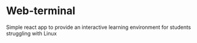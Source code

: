# Web-terminal
Simple react app to provide an interactive learning environment for students struggling with Linux

